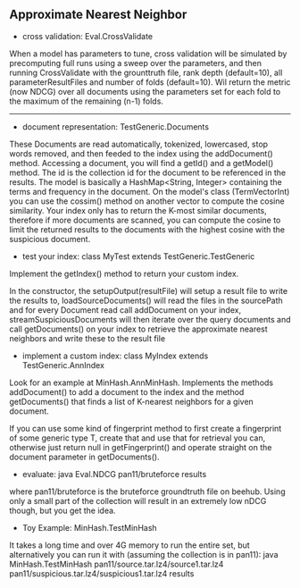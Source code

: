 ## Approximate Nearest Neighbor

- cross validation: Eval.CrossValidate

When a model has parameters to tune, cross validation will be simulated by precomputing full runs using a sweep over the parameters, and then running CrossValidate with the grounttruth file, rank depth (default=10), all parameterResultFiles and number of folds (default=10). Wil return the metric (now NDCG) over all documents using the parameters set for each fold to the maximum of the remaining (n-1) folds.  

---

- document representation: TestGeneric.Documents

These Documents are read automatically, tokenized, lowercased, stop words removed, and then feeded to the index using the addDocument() method. Accessing a document, you will find a getId() and a getModel() method. The id is the collection id for the document to be referenced in the results. The model is basically a HashMap<String, Integer> containing the terms and frequency in the document. On the model's class (TermVectorInt) you can use the cossim() method on another vector to compute the cosine similarity. Your index only has to return the K-most similar documents, therefore if more documents are scanned, you can compute the cosine to limit the returned results to the documents with the highest cosine with the suspicious document.

- test your index: class MyTest extends TestGeneric.TestGeneric

Implement the getIndex() method to return your custom index. 

In the constructor, the setupOutput(resultFile) will setup a result file to write the results to, loadSourceDocuments() will read the files in the sourcePath and for every Document read call addDocument on your index, streamSuspiciousDocuments will then iterate over the query documents and call getDocuments() on your index to retrieve the approximate nearest neighbors and write these to the result file

- implement a custom index: class MyIndex extends TestGeneric.AnnIndex 

Look for an example at MinHash.AnnMinHash. Implements the methods addDocument() to add a document to the index and the method getDocuments() that finds a list of K-nearest neighbors for a given document. 

If you can use some kind of fingerprint method to first create a fingerprint of some generic type T, create that and use that for retrieval you can, otherwise just return null in getFingerprint() and operate straight on the document parameter in getDocuments().

- evaluate: java Eval.NDCG pan11/bruteforce results

where pan11/bruteforce is the bruteforce groundtruth file on beehub. Using only a small part of the collection will result in an extremely low nDCG though, but you get the idea.

- Toy Example: MinHash.TestMinHash 

It takes a long time and over 4G memory to run the entire set, but alternatively you can run it with (assuming the collection is in pan11):
java MinHash.TestMinHash pan11/source.tar.lz4/source1.tar.lz4 pan11/suspicious.tar.lz4/suspicious1.tar.lz4 results




